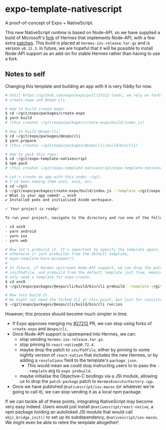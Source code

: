 # expo-template-nativescript

A proof-of-concept of Expo + NativeScript.

This new NativeScript runtime is based on Node-API, so we have supplied a build of Microsoft's [fork](https://github.com/microsoft/hermes-windows) of Hermes that implements Node-API, with a few extra [patches](https://github.com/DjDeveloperr/hermes-windows/tree/fix-ios). This build is placed at `hermes-ios-release.tar.gz` and is version `v0.12.3`. In future, we are hopeful that it will be possible to install Node-API support as an add-on for stable Hermes rather than having to use a fork.

## Notes to self

Changing this template and building an app with it is very fiddly for now.

```sh
# Until https://github.com/expo/expo/pull/27212 lands, we rely on forks of
# create-expo and @expo-cli.

# How to build create-expo:
$ cd ~/git/expo/packages/create-expo
$ yarn build
# (this creates ~/git/expo/packages/create-expo/build/index.js)

# How to build @expo-cli:
$ cd ~/git/expo/packages/@expo/cli
$ yarn prepare
# (this creates ~/git/expo/packages/@expo/cli/build/bin/cli)

# How to pack this repo:
$ cd ~/git/expo-template-nativescript
$ npm pack
# (this creates ~/git/expo-template-nativescript/expo-template-nativescript-50.0.33.tgz

# Let's create an app with this under ~/git.
# I've been naming them xns1, xns2, etc.
$ cd ~/git
$ ~/git/expo/packages/create-expo/build/index.js --template ~/git/expo-template-nativescript/expo-template-nativescript-50.0.33.tgz
✔ What is your app named? … xns9
✔ Installed pods and initialized Xcode workspace.

✅ Your project is ready!

To run your project, navigate to the directory and run one of the following yarn commands.

- cd xns9
- yarn android
- yarn ios
- yarn web

# Now let's prebuild it. It's important to specify the template again, as
# otherwise it just prebuilds from the default template,
# expo-template-bare-minimum(?).
#
# In future, if Hermes upstreams Node-API support, we can drop the patch to
# ios/Podfile, and prebuild from the default template just fine, meaning we'd
# only need a template for expo-create.
$ cd xns9
$ ~/git/expo/packages/@expo/cli/build/bin/cli prebuild --template ~/git/expo-template-nativescript/expo-template-nativescript-50.0.33.tgz --platform=ios

# Now lets build it.
# We might not need the forked CLI at this point, but just for consistency.
$ ~/git/expo/packages/@expo/cli/build/bin/cli run:ios
```

However, this process should become much simpler in time.

- If Expo approves merging my [#27212](https://github.com/expo/expo/pull/27212) PR, we can stop using forks of `create-expo` and `@expo/cli`.
- Once Node-API support is upstreamed into Hermes, we can:
  - stop vending `hermes-ios-release.tar.gz`.
  - stop pinning to `react-native@0.72.4`.
  - maybe drop the patch to `ios/Podfile`, either by pinning to some nightly version of `react-native` that includes the new Hermes, or by adding a `resolutions` field to the template's `package.json`.
    - This would mean we could stop instructing users to to pass the `--template` arg to `expo prebuild`.
  - maybe initialise the Objective-C bindings via a JSI module, allowing us to drop the `patch-package` patch to `HermesExecutorFactory.cpp`.
- Once we have published `@nativescript/ios-macos` (or whatever we're going to call it), we can stop vending it as a local npm package.

If we can tackle all of these points, integrating NativeScript may become very easy indeed. Users would just install `@nativescript/react-native`, a npm package holding an autolinked JSI module that would call `objc_bridge_init()` to set up its subdependency, `@nativescript/ios-macos`. We might even be able to retire the template altogether!
